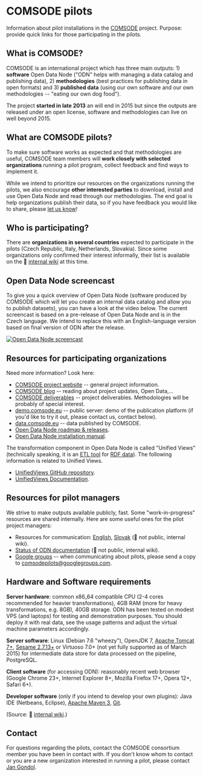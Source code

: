 # COMSODE pilots

Information about pilot installations in the [COMSODE](http://www.comsode.eu/) project. Purpose: provide quick links for those participating in the pilots.

## What is COMSODE?

COMSODE is an international project which has three main outputs: 1) **software** Open Data Node ("ODN" helps with managing a data catalog and publishing data), 2) **methodologies** (best practices for publishing data in open formats) and 3) **published data** (using our own software and our own methodologies -- "eating our own dog food").

The project **started in late 2013** an will end in 2015 but since the outputs are released under an open license, software and methodologies can live on well beyond 2015.

## What are COMSODE pilots?

To make sure software works as expected and that methodologies are useful, COMSODE team members will **work closely with selected organizations** running a pilot program, collect feedback and find ways to implement it.

While we intend to prioritize our resources on the organizations running the pilots, we also encourage **other interested parties** to download, install and use Open Data Node and read through our methodologies. The end goal is help organizations publish their data, so if you have feedback you would like to share, please [let us know](http://www.comsode.eu/index.php/consortium/)!

## Who is participating?

There are **organizations in several countries** expected to participate in the pilots (Czech Republic, Italy, Netherlands, Slovakia). Since some organizations only confirmed their interest informally, their list is available on the :no_entry_sign: [internal wiki](https://team.eea.sk/wiki/display/COMSODE/Pilot+Cases+-+work+area) at this time.

## Open Data Node screencast

To give you a quick overview of Open Data Node (software produced by COMSODE which will let you create an internal data catalog and allow you to publish datasets), you can have a look at the video below. The current screencast is based on a pre-release of Open Data Node and is in the Czech language. We intend to replace this with an English-language version based on final version of ODN after the release.

[![Open Data Node screencast](http://img.youtube.com/vi/M5bgXeZ5b0o/0.jpg)](http://www.youtube.com/watch?v=M5bgXeZ5b0o)

## Resources for participating organizations

Need more information? Look here:

- [COMSODE project website](http://www.comsode.eu/) -- general project information.
- [COMSODE blog](http://www.comsode.eu/index.php/blog/) -- reading about project updates, Open Data,...
- [COMSODE deliverables](http://www.comsode.eu/index.php/deliverables/) -- project deliverables. Methodologies will be probably of special interest.
- [demo.comsode.eu](http://demo.comsode.eu/) -- public server: demo of the publication platform (if you'd like to try it out, please contact us, contact below).
- [data.comsode.eu](http://data.comsode.eu/) -- data published by COMSODE.
- [Open Data Node roadmap & releases](https://utopia.sk/wiki/display/ODN/Roadmap+and+releases).
- [Open Data Node installation manual](https://utopia.sk/wiki/display/ODN/Open+Data+Node+v1.0.3).

The transformation component in Open Data Node is called "Unified Views" (technically speaking, it is an [ETL tool](https://en.wikipedia.org/wiki/Extract,_transform,_load) for [RDF data](https://en.wikipedia.org/wiki/Resource_Description_Framework)). The following information is related to Unified Views.

- [UnifiedViews GitHub repository](https://github.com/UnifiedViews).
- [UnifiedViews Documentation](https://grips.semantic-web.at/display/UDDOC/Introduction).

## Resources for pilot managers

We strive to make outputs available publicly, fast. Some "work-in-progress" resources are shared internally. Here are some useful ones for the pilot project managers:

- Resources for communication: [English](https://team.eea.sk/wiki/display/COMSODE/PILOT+materials+for+communication+-+ENG+version), [Slovak](https://team.eea.sk/wiki/display/COMSODE/PILOT+materials+for+communication+-+SK+version) (:no_entry_sign: not public, internal wiki).
- [Status of ODN documentation](https://team.eea.sk/wiki/display/COMSODE/Documentation+for+ODN+-+public) (:no_entry_sign: not public, internal wiki).
- [Google groups](https://groups.google.com/forum/#!forum/comsodepilots) -- when communicating about pilots, please send a copy to [comsodepilots@googlegroups.com](mailto:comsodepilots@googlegroups.com).

## Hardware and Software requirements

**Server hardware**: common x86_64 compatible CPU (2-4 cores recommended for heavier transformations), 4GB RAM (more for heavy transformations, e.g. 8GB), 40GB storage. ODN has been tested on modest VPS (and laptops) for testing and demonstration purposes. You should deploy it with real data, see the usage patterns and adjust the virtual machine parameters accordingly.

**Server software**: Linux (Debian 7.6 "wheezy"), OpenJDK 7, [Apache Tomcat 7+](http://tomcat.apache.org/), [Sesame 2.7.13+](http://sourceforge.net/projects/sesame/files/Sesame%202/) or Virtuoso 7.0+ (not yet fully supported as of March 2015) for intermediate data store for data processed on the pipeline, PostgreSQL.

**Client software** (for accessing ODN): reasonably recent web browser (Google Chrome 23+, Internet Explorer 8+, Mozilla Firefox 17+, Opera 12+, Safari 6+).

**Developer software** (only if you intend to develop your own plugins): Java IDE (Netbeans, Eclipse), [Apache Maven 3](http://maven.apache.org/), [Git](http://git-scm.com/downloads).

(Source: :no_entry_sign: [internal wiki](https://utopia.sk/wiki/display/ODN/HW+and+SW+requirements+for+ODN).)

## Contact

For questions regarding the pilots, contact the COMSODE consortium member you have been in contact with. If you don't know whom to contact or you are a new organization interested in running a pilot, please contact [Jan Gondol](mailto:gondol@gondol.sk).
